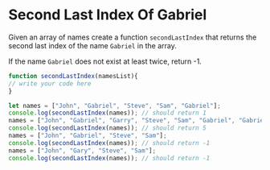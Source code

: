 # Second Last Index Of Gabriel

Given an array of names create a function `secondLastIndex` that returns the second last index of  the name `Gabriel`  in the array.

If the name `Gabriel` does not exist at least twice, return -1.


```js
function secondLastIndex(namesList){
// write your code here
}

let names = ["John", "Gabriel", "Steve", "Sam", "Gabriel"];
console.log(secondLastIndex(names)); // should return 1
names = ["John", "Gabriel", "Garry", "Steve", "Sam", "Gabriel", "Gabriel"];
console.log(secondLastIndex(names)); // should return 5
names = ["John", "Gabriel", "Steve", "Sam"];
console.log(secondLastIndex(names)); // should return -1
names = ["John", "Gary", "Steve", "Sam"];
console.log(secondLastIndex(names)); // should return -1

```
